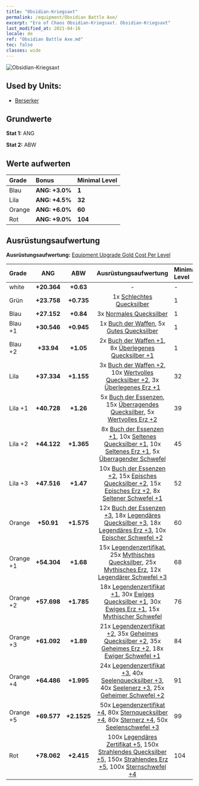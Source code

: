 ```yaml
---
title: "Obsidian-Kriegsaxt"
permalink: /equipment/Obsidian Battle Axe/
excerpt: "Era of Chaos Obsidian-Kriegsaxt. Obsidian-Kriegsaxt"
last_modified_at: 2021-04-16
locale: de
ref: "Obsidian Battle Axe.md"
toc: false
classes: wide
---
```


  ![Obsidian-Kriegsaxt](/images/e/e_4081.png)

## Used by Units:

* [Berserker](/de/units/Berserker/) 


## Grundwerte
 **Stat 1:** ANG

 **Stat 2:** ABW

## Werte aufwerten

  |     Grade    |   Bonus | Minimal Level | 
  |:-------------|:--------|:--------------| 
  | Blau | **ANG: +3.0%** | **1** | 
  | Lila | **ANG: +4.5%** | **32** | 
  | Orange | **ANG: +6.0%** | **60** | 
  | Rot | **ANG: +9.0%** | **104** | 


## Ausrüstungsaufwertung
 **Ausrüstungsaufwertung:** [Equipment Upgrade Gold Cost Per Level](/equipment/EquipmentUpgradeCostPerLevel/) 

  |          Grade      | ANG | ABW | Ausrüstungsaufwertung | Minimal Level |
  |:--------------------|:---------:|:---------:|:----------------:|:--------------|
  | white | **+20.364** | **+0.63** | - | - |
  | Grün | **+23.758** | **+0.735** | 1x [Schlechtes Quecksilber](/de/Items/mat_2/) | 1 |
  | Blau | **+27.152** | **+0.84** | 3x [Normales Quecksilber](/de/Items/mat_8/) | 1 |
  | Blau +1 | **+30.546** | **+0.945** | 1x [Buch der Waffen](/de/Items/mat_18/), 5x [Gutes Quecksilber](/de/Items/mat_14/) | 1 |
  | Blau +2 | **+33.94** | **+1.05** | 2x [Buch der Waffen +1](/de/Items/mat_25/), 8x [Überlegenes Quecksilber +1](/de/Items/mat_21/) | 1 |
  | Lila | **+37.334** | **+1.155** | 3x [Buch der Waffen +2](/de/Items/mat_32/), 10x [Wertvolles Quecksilber +2](/de/Items/mat_28/), 3x [Überlegenes Erz +1](/de/Items/mat_19/) | 32 |
  | Lila +1 | **+40.728** | **+1.26** | 5x [Buch der Essenzen](/de/Items/mat_39/), 15x [Überragendes Quecksilber](/de/Items/mat_35/), 5x [Wertvolles Erz +2](/de/Items/mat_26/) | 39 |
  | Lila +2 | **+44.122** | **+1.365** | 8x [Buch der Essenzen +1](/de/Items/mat_46/), 10x [Seltenes Quecksilber +1](/de/Items/mat_42/), 10x [Seltenes Erz +1](/de/Items/mat_40/), 5x [Überragender Schwefel](/de/Items/mat_36/) | 45 |
  | Lila +3 | **+47.516** | **+1.47** | 10x [Buch der Essenzen +2](/de/Items/mat_53/), 15x [Episches Quecksilber +2](/de/Items/mat_49/), 15x [Episches Erz +2](/de/Items/mat_47/), 8x [Seltener Schwefel +1](/de/Items/mat_43/) | 52 |
  | Orange | **+50.91** | **+1.575** | 12x [Buch der Essenzen +3](/de/Items/mat_60/), 18x [Legendäres Quecksilber +3](/de/Items/mat_56/), 18x [Legendäres Erz +3](/de/Items/mat_54/), 10x [Epischer Schwefel +2](/de/Items/mat_50/) | 60 |
  | Orange +1 | **+54.304** | **+1.68** | 15x [Legendenzertifikat](/de/Items/mat_67/), 25x [Mythisches Quecksilber](/de/Items/mat_63/), 25x [Mythisches Erz](/de/Items/mat_61/), 12x [Legendärer Schwefel +3](/de/Items/mat_57/) | 68 |
  | Orange +2 | **+57.698** | **+1.785** | 18x [Legendenzertifikat +1](/de/Items/mat_74/), 30x [Ewiges Quecksilber +1](/de/Items/mat_70/), 30x [Ewiges Erz +1](/de/Items/mat_68/), 15x [Mythischer Schwefel](/de/Items/mat_64/) | 76 |
  | Orange +3 | **+61.092** | **+1.89** | 21x [Legendenzertifikat +2](/de/Items/mat_81/), 35x [Geheimes Quecksilber +2](/de/Items/mat_77/), 35x [Geheimes Erz +2](/de/Items/mat_75/), 18x [Ewiger Schwefel +1](/de/Items/mat_71/) | 84 |
  | Orange +4 | **+64.486** | **+1.995** | 24x [Legendenzertifikat +3](/de/Items/mat_88/), 40x [Seelenquecksilber +3](/de/Items/mat_84/), 40x [Seelenerz +3](/de/Items/mat_82/), 25x [Geheimer Schwefel +2](/de/Items/mat_78/) | 91 |
  | Orange +5 | **+69.577** | **+2.1525** | 50x [Legendenzertifikat +4](/de/Items/mat_95/), 80x [Sternquecksilber +4](/de/Items/mat_91/), 80x [Sternerz +4](/de/Items/mat_89/), 50x [Seelenschwefel +3](/de/Items/mat_85/) | 99 |
  | Rot | **+78.062** | **+2.415** | 100x [Legendäres Zertifikat +5](/de/Items/mat_102/), 150x [Strahlendes Quecksilber +5](/de/Items/mat_98/), 150x [Strahlendes Erz +5](/de/Items/mat_96/), 100x [Sternschwefel +4](/de/Items/mat_92/) | 104 |

